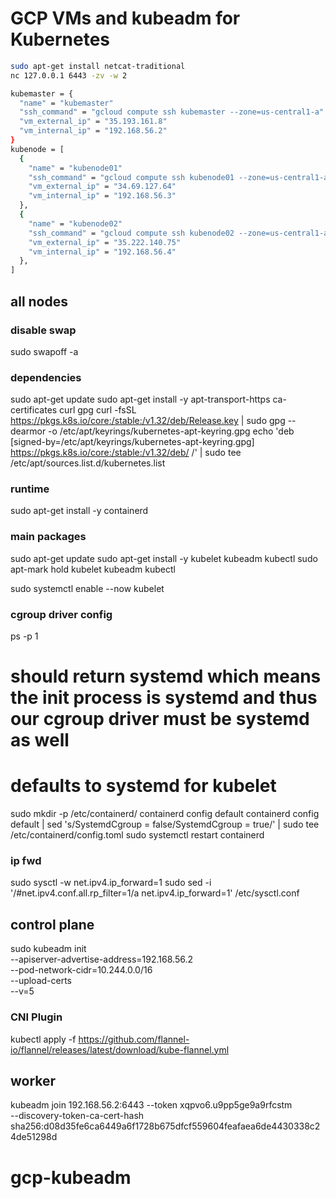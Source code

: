 # GCP VMs and kubeadm for Kubernetes

```bash
sudo apt-get install netcat-traditional
nc 127.0.0.1 6443 -zv -w 2
```

```bash
kubemaster = {
  "name" = "kubemaster"
  "ssh_command" = "gcloud compute ssh kubemaster --zone=us-central1-a"
  "vm_external_ip" = "35.193.161.8"
  "vm_internal_ip" = "192.168.56.2"
}
kubenode = [
  {
    "name" = "kubenode01"
    "ssh_command" = "gcloud compute ssh kubenode01 --zone=us-central1-a"
    "vm_external_ip" = "34.69.127.64"
    "vm_internal_ip" = "192.168.56.3"
  },
  {
    "name" = "kubenode02"
    "ssh_command" = "gcloud compute ssh kubenode02 --zone=us-central1-a"
    "vm_external_ip" = "35.222.140.75"
    "vm_internal_ip" = "192.168.56.4"
  },
]
```




## all nodes

### disable swap
sudo swapoff -a

### dependencies


sudo apt-get update
sudo apt-get install -y apt-transport-https ca-certificates curl gpg
curl -fsSL https://pkgs.k8s.io/core:/stable:/v1.32/deb/Release.key | sudo gpg --dearmor -o /etc/apt/keyrings/kubernetes-apt-keyring.gpg
echo 'deb [signed-by=/etc/apt/keyrings/kubernetes-apt-keyring.gpg] https://pkgs.k8s.io/core:/stable:/v1.32/deb/ /' | sudo tee /etc/apt/sources.list.d/kubernetes.list

### runtime

sudo apt-get install -y containerd

### main packages
sudo apt-get update
sudo apt-get install -y kubelet kubeadm kubectl
sudo apt-mark hold kubelet kubeadm kubectl


sudo systemctl enable --now kubelet

### cgroup driver config
ps -p 1
# should return systemd which means the init process is systemd and thus our cgroup driver must be systemd as well
# defaults to systemd for kubelet

sudo mkdir -p /etc/containerd/
containerd config default 
containerd config default | sed 's/SystemdCgroup = false/SystemdCgroup = true/' | sudo tee /etc/containerd/config.toml
sudo systemctl restart containerd

### ip fwd
sudo sysctl -w net.ipv4.ip_forward=1
sudo sed -i '/#net.ipv4.conf.all.rp_filter=1/a net.ipv4.ip_forward=1' /etc/sysctl.conf


## control plane
sudo kubeadm init  \
  --apiserver-advertise-address=192.168.56.2 \
  --pod-network-cidr=10.244.0.0/16 \
  --upload-certs \
  --v=5

### CNI Plugin
kubectl apply -f https://github.com/flannel-io/flannel/releases/latest/download/kube-flannel.yml


## worker
kubeadm join 192.168.56.2:6443 --token xqpvo6.u9pp5ge9a9rfcstm \
        --discovery-token-ca-cert-hash sha256:d08d35fe6ca6449a6f1728b675dfcf559604feafaea6de4430338c24de51298d

# gcp-kubeadm

